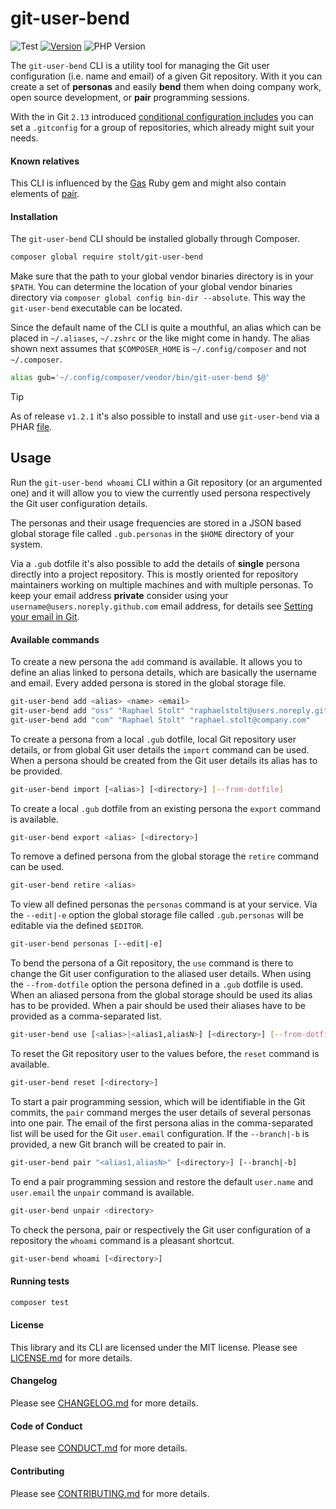 git-user-bend
================
![Test](https://github.com/raphaelstolt/git-user-bend/workflows/test/badge.svg) [![Version](http://img.shields.io/packagist/v/stolt/git-user-bend.svg?style=flat)](https://packagist.org/packages/stolt/git-user-bend)
![PHP Version](http://img.shields.io/badge/php-8.1+-ff69b4.svg)

The `git-user-bend` CLI is a utility tool for managing the Git user configuration (i.e. name and email) of a given Git 
repository. With it you can create a set of __personas__ and easily __bend__ them when doing company work, open source 
development, or __pair__ programming sessions.

With the in Git `2.13` introduced [conditional configuration includes](https://git-scm.com/docs/git-config#_conditional_includes) you can set a `.gitconfig` for a group of 
repositories, which already might suit your needs.

#### Known relatives
This CLI is influenced by the [Gas](https://github.com/walle/gas) Ruby gem and might also contain elements of [pair](https://github.com/square/pair).

#### Installation
The `git-user-bend` CLI should be installed globally through Composer.

``` bash
composer global require stolt/git-user-bend
```

Make sure that the path to your global vendor binaries directory is in your `$PATH`. You can determine the location of 
your global vendor binaries directory via `composer global config bin-dir --absolute`. This way the `git-user-bend` 
executable can be located.

Since the default name of the CLI is quite a mouthful, an alias which can be placed in `~/.aliases`, `~/.zshrc` or the 
like might come in handy. The alias shown next assumes that `$COMPOSER_HOME` is `~/.config/composer` and not `~/.composer`.

``` bash
alias gub='~/.config/composer/vendor/bin/git-user-bend $@'
```

> [!TIP]
> As of release `v1.2.1` it's also possible to install and use `git-user-bend` via a PHAR [file](https://github.com/raphaelstolt/git-user-bend/releases/tag/v1.2.1).

## Usage
Run the `git-user-bend whoami` CLI within a Git repository (or an argumented one) and it will allow you to view the 
currently used persona respectively the Git user configuration details.

The personas and their usage frequencies are stored in a JSON based global storage file called `.gub.personas` in 
the `$HOME` directory of your system.

Via a `.gub` dotfile it's also possible to add the details of __single__ persona directly into a project repository. 
This is mostly oriented for repository maintainers working on multiple machines and with multiple personas. To keep 
your email address __private__ consider using your `username@users.noreply.github.com` email address, for details 
see [Setting your email in Git](https://help.github.com/articles/setting-your-email-in-git/).

#### Available commands
To create a new persona the `add` command is available. It allows you to define an alias linked to persona details, 
which are basically the username and email. Every added persona is stored in the global storage file.
``` bash
git-user-bend add <alias> <name> <email>
git-user-bend add "oss" "Raphael Stolt" "raphaelstolt@users.noreply.github.com"
git-user-bend add "com" "Raphael Stolt" "raphael.stolt@company.com"
```

To create a persona from a local `.gub` dotfile, local Git repository user details, or from global Git user details the 
`import` command can be used. When a persona should be created from the Git user details its alias has to be provided.
``` bash
git-user-bend import [<alias>] [<directory>] [--from-dotfile]
```

To create a local `.gub` dotfile from an existing persona the `export` command is available.
``` bash
git-user-bend export <alias> [<directory>]
```

To remove a defined persona from the global storage the `retire` command can be used.
``` bash
git-user-bend retire <alias>
```

To view all defined personas the `personas` command is at your service. Via the `--edit|-e` option the global storage 
file called `.gub.personas` will be editable via the defined `$EDITOR`.
``` bash
git-user-bend personas [--edit|-e]
```

To bend the persona of a Git repository, the `use` command is there to change the Git user configuration to the aliased 
user details. When using the `--from-dotfile` option the persona defined in a `.gub` dotfile is used. When an aliased 
persona from the global storage should be used its alias has to be provided. When a pair should be used their aliases 
have to be provided as a comma-separated list.
``` bash
git-user-bend use [<alias>|<alias1,aliasN>] [<directory>] [--from-dotfile]
```

To reset the Git repository user to the values before, the `reset` command is available.
``` bash
git-user-bend reset [<directory>]
```

To start a pair programming session, which will be identifiable in the Git commits, the `pair` command merges the user 
details of several personas into one pair. The email of the first persona alias in the comma-separated list will be 
used for the Git `user.email` configuration. If the `--branch|-b` is provided, a new Git branch will be created to pair in.
``` bash
git-user-bend pair "<alias1,aliasN>" [<directory>] [--branch|-b]
```

To end a pair programming session and restore the default `user.name` and `user.email` the `unpair` command is available.

``` bash
git-user-bend unpair <directory>
```

To check the persona, pair or respectively the Git user configuration of a repository the `whoami` command is a 
pleasant shortcut.
``` bash
git-user-bend whoami [<directory>]
```

#### Running tests
``` bash
composer test
```

#### License
This library and its CLI are licensed under the MIT license. Please see [LICENSE.md](LICENSE.md) for more details.

#### Changelog
Please see [CHANGELOG.md](CHANGELOG.md) for more details.

#### Code of Conduct
Please see [CONDUCT.md](CONDUCT.md) for more details.

#### Contributing
Please see [CONTRIBUTING.md](CONTRIBUTING.md) for more details.
